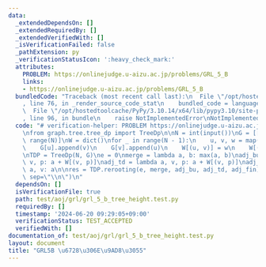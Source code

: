 ```yaml
---
data:
  _extendedDependsOn: []
  _extendedRequiredBy: []
  _extendedVerifiedWith: []
  _isVerificationFailed: false
  _pathExtension: py
  _verificationStatusIcon: ':heavy_check_mark:'
  attributes:
    PROBLEM: https://onlinejudge.u-aizu.ac.jp/problems/GRL_5_B
    links:
    - https://onlinejudge.u-aizu.ac.jp/problems/GRL_5_B
  bundledCode: "Traceback (most recent call last):\n  File \"/opt/hostedtoolcache/PyPy/3.10.14/x64/lib/pypy3.10/site-packages/onlinejudge_verify/documentation/build.py\"\
    , line 76, in _render_source_code_stat\n    bundled_code = language.bundle(\n\
    \  File \"/opt/hostedtoolcache/PyPy/3.10.14/x64/lib/pypy3.10/site-packages/onlinejudge_verify/languages/python.py\"\
    , line 96, in bundle\n    raise NotImplementedError\nNotImplementedError\n"
  code: "# verification-helper: PROBLEM https://onlinejudge.u-aizu.ac.jp/problems/GRL_5_B\n\
    \nfrom graph.tree.tree_dp import TreeDp\n\nN = int(input())\nG = [[] for _ in\
    \ range(N)]\nW = dict()\nfor _ in range(N - 1):\n    u, v, w = map(int, input().split())\n\
    \    G[u].append(v)\n    G[v].append(u)\n    W[(u, v)] = w\n    W[(v, u)] = w\n\
    \nTDP = TreeDp(N, G)\ne = 0\nmerge = lambda a, b: max(a, b)\nadj_bu = lambda a,\
    \ v, p: a + W[(v, p)]\nadj_td = lambda a, v, p: a + W[(v, p)]\nadj_fin = lambda\
    \ a, v: a\n\nres = TDP.rerooting(e, merge, adj_bu, adj_td, adj_fin)\nprint(*res,\
    \ sep=\"\\n\")\n"
  dependsOn: []
  isVerificationFile: true
  path: test/aoj/grl/grl_5_b_tree_height.test.py
  requiredBy: []
  timestamp: '2024-06-20 09:29:05+09:00'
  verificationStatus: TEST_ACCEPTED
  verifiedWith: []
documentation_of: test/aoj/grl/grl_5_b_tree_height.test.py
layout: document
title: "GRL5B \u6728\u306E\u9AD8\u3055"
---
```


